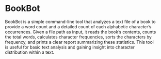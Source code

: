 # BookBot

BookBot is a simple command-line tool that analyzes a text file of a book to provide a word count and a detailed count of each alphabetic character’s occurrences. Given a file path as input, it reads the book’s contents, counts the total words, calculates character frequencies, sorts the characters by frequency, and prints a clear report summarizing these statistics. This tool is useful for basic text analysis and gaining insight into character distribution within a text.
